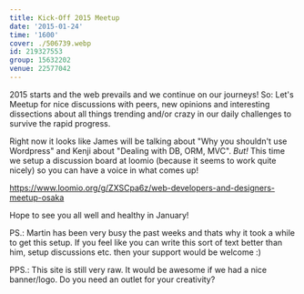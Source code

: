 ```yaml
---
title: Kick-Off 2015 Meetup
date: '2015-01-24'
time: '1600'
cover: ./506739.webp
id: 219327553
group: 15632202
venue: 22577042
---
```


2015 starts and the web prevails and we continue on our journeys! So: Let's Meetup for nice discussions with peers, new opinions and interesting dissections about all things trending and/or crazy in our daily challenges to survive the rapid progress.

Right now it looks like James will be talking about "Why you shouldn't use Wordpress" and Kenji about "Dealing with DB, ORM, MVC". *But!* This time we setup a discussion board at loomio (because it seems to work quite nicely) so you can have a voice in what comes up!

https://www.loomio.org/g/ZXSCpa6z/web-developers-and-designers-meetup-osaka

Hope to see you all well and healthy in January!

PS.: Martin has been very busy the past weeks and thats why it took a while to get this setup. If you feel like you can write this sort of text better than him, setup discussions etc. then your support would be welcome :)

PPS.: This site is still very raw. It would be awesome if we had a nice banner/logo. Do you need an outlet for your creativity?
